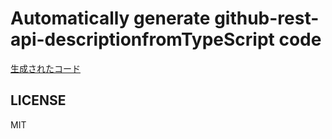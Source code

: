 # Automatically generate github-rest-api-descriptionfromTypeScript code

[生成されたコード](./source)

## LICENSE

MIT
